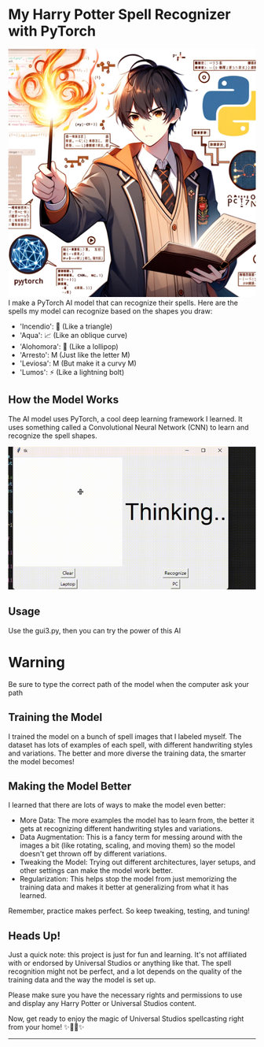 # My Harry Potter Spell Recognizer with PyTorch

![](https://github.com/tudohuang/Harry-Potter-Spell-Recognition-AI/blob/main/IMG_4068.PNG)
I make a PyTorch AI model that can recognize their spells. Here are the spells my model can recognize based on the shapes you draw:

- 'Incendio': 🔺 (Like a triangle)
- 'Aqua': 📈 (Like an oblique curve)
- 'Alohomora': 🍭 (Like a lollipop)
- 'Arresto': M (Just like the letter M)
- 'Leviosa': M (But make it a curvy M)
- 'Lumos': ⚡ (Like a lightning bolt)

## How the Model Works

The AI model uses PyTorch, a cool deep learning framework I learned. It uses something called a Convolutional Neural Network (CNN) to learn and recognize the spell shapes.

![Converter](https://github.com/tudohuang/Harry-Potter-Spell-Recognition-AI/blob/main/2023-08-04%2017-30-03%20(online-video-cutter.com).gif)
## Usage

Use the gui3.py, then you can try the power of this AI

# Warning

Be sure to type the correct path of the model when the computer ask your path

## Training the Model

I trained the model on a bunch of spell images that I labeled myself. The dataset has lots of examples of each spell, with different handwriting styles and variations. The better and more diverse the training data, the smarter the model becomes!

## Making the Model Better

I learned that there are lots of ways to make the model even better:

- More Data: The more examples the model has to learn from, the better it gets at recognizing different handwriting styles and variations.
- Data Augmentation: This is a fancy term for messing around with the images a bit (like rotating, scaling, and moving them) so the model doesn't get thrown off by different variations.
- Tweaking the Model: Trying out different architectures, layer setups, and other settings can make the model work better.
- Regularization: This helps stop the model from just memorizing the training data and makes it better at generalizing from what it has learned.

Remember, practice makes perfect. So keep tweaking, testing, and tuning!

## Heads Up!

Just a quick note: this project is just for fun and learning. It's not affiliated with or endorsed by Universal Studios or anything like that. The spell recognition might not be perfect, and a lot depends on the quality of the training data and the way the model is set up.

Please make sure you have the necessary rights and permissions to use and display any Harry Potter or Universal Studios content.

Now, get ready to enjoy the magic of Universal Studios spellcasting right from your home! ✨🧙‍♀️✨

---
